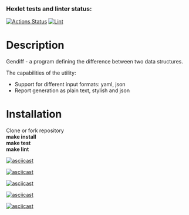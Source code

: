 ### Hexlet tests and linter status:
[![Actions Status](https://github.com/Wenn911/frontend-project-lvl2/workflows/hexlet-check/badge.svg)](https://github.com/Wenn911/frontend-project-lvl2/actions)
[![Lint](https://github.com/Wenn911/frontend-project-lvl2/actions/workflows/CI.yml/badge.svg)](https://github.com/Wenn911/frontend-project-lvl2/actions)

# Description
Gendiff - a program defining the difference between two data structures.

The capabilities of the utility:

* Support for different input formats: yaml, json
* Report generation as plain text, stylish and json

# Installation
Clone or fork repository  
**make install**  
**make test**  
**make lint**  

[![asciicast](https://asciinema.org/a/pkUZNeHPhyUJYGHxmURmGuubZ.svg)](https://asciinema.org/a/pkUZNeHPhyUJYGHxmURmGuubZ)

[![asciicast](https://asciinema.org/a/CFM1ZxZKEKRUK4Lgsy1SzOuJs.svg)](https://asciinema.org/a/CFM1ZxZKEKRUK4Lgsy1SzOuJs)

[![asciicast](https://asciinema.org/a/rqTDqcYCjQKuaiOcvICDs7U4x.svg)](https://asciinema.org/a/rqTDqcYCjQKuaiOcvICDs7U4x)

[![asciicast](https://asciinema.org/a/y1c9vektkqowhZ0IJmluI04YX.svg)](https://asciinema.org/a/y1c9vektkqowhZ0IJmluI04YX)

[![asciicast](https://asciinema.org/a/1eu2BRSy2r8djcyg6FI9Xp4bS.svg)](https://asciinema.org/a/1eu2BRSy2r8djcyg6FI9Xp4bS)